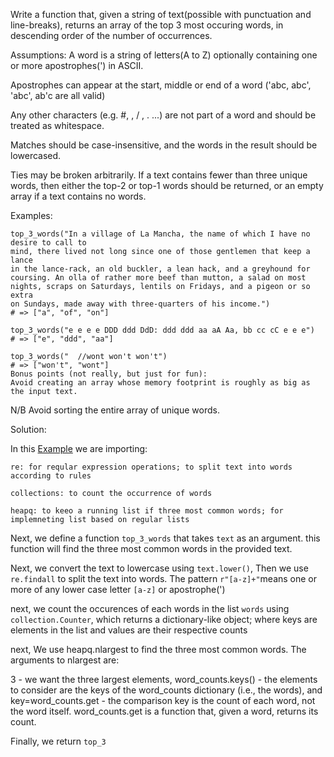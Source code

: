 Write a function that, given a string of text(possible with punctuation and line-breaks), returns an array of the top 3 most occuring words, in descending order of the number of occurrences.

Assumptions:
A word is a string of letters(A to Z) optionally containing one or more apostrophes(') in ASCII.

Apostrophes can appear at the start, middle or end of a word ('abc, abc', 'abc', ab'c are all valid)

Any other characters (e.g. #, \, / , . ...) are not part of a word and should be treated as whitespace.

Matches should be case-insensitive, and the words in the result should be lowercased.

Ties may be broken arbitrarily.
If a text contains fewer than three unique words, then either the top-2 or top-1 words should be returned, or an empty array if a text contains no words.

Examples:

```
top_3_words("In a village of La Mancha, the name of which I have no desire to call to
mind, there lived not long since one of those gentlemen that keep a lance
in the lance-rack, an old buckler, a lean hack, and a greyhound for
coursing. An olla of rather more beef than mutton, a salad on most
nights, scraps on Saturdays, lentils on Fridays, and a pigeon or so extra
on Sundays, made away with three-quarters of his income.")
# => ["a", "of", "on"]

top_3_words("e e e e DDD ddd DdD: ddd ddd aa aA Aa, bb cc cC e e e")
# => ["e", "ddd", "aa"]

top_3_words("  //wont won't won't")
# => ["won't", "wont"]
Bonus points (not really, but just for fun):
Avoid creating an array whose memory footprint is roughly as big as the input text.

```

N/B Avoid sorting the entire array of unique words.

Solution:

In this [Example](https://github.com/kihuni/CodeWars_problems/blob/main/top3WordsFunc/top3wordsfunc.py) we are importing:
```
re: for reqular expression operations; to split text into words according to rules

collections: to count the occurrence of words

heapq: to keeo a running list if three most common words; for implemneting list based on regular lists

```
Next, we define a function `top_3_words` that takes `text` as an argument.
this function will find the three most common words in the provided text.

Next, we convert the text to lowercase using `text.lower()`, Then we use `re.findall` to split the text into words. The pattern `r"[a-z]+"`means one or more of any lower case letter `[a-z]` or apostrophe(')

next, we count the occurences of each words in the list `words` using `collection.Counter`, which returns a dictionary-like object; where keys are elements in  the list and values are their respective counts

next, We use heapq.nlargest to find the three most common words. The arguments to nlargest are:

3 - we want the three largest elements,
word_counts.keys() - the elements to consider are the keys of the word_counts dictionary (i.e., the words), and
key=word_counts.get - the comparison key is the count of each word, not the word itself. word_counts.get is a function that, given a word, returns its count.

Finally, we return `top_3`
